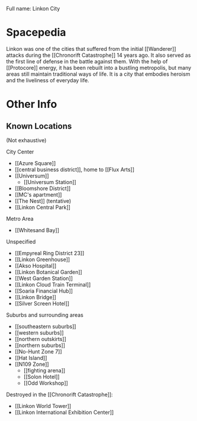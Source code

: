 Full name: Linkon City

# Spacepedia
Linkon was one of the cities that suffered from the initial [[Wanderer]] attacks during the [[Chronorift Catastrophe]] 14 years ago. It also served as the first line of defense in the battle against them. With the help of [[Protocore]] energy, it has been rebuilt into a bustling metropolis, but many areas still maintain traditional ways of life. It is a city that embodies heroism and the liveliness of everyday life.

# Other Info

## Known Locations
(Not exhaustive)

City Center
* [[Azure Square]]
* [[central business district]], home to [[Flux Arts]]
* [[Universum]]
	* [[Universum Station]]
* [[Bloomshore District]]
* [[MC's apartment]]
* [[The Nest]] (tentative)
* [[Linkon Central Park]]

Metro Area
* [[Whitesand Bay]]

Unspecified
* [[Empyreal Ring District 23]]
* [[Linkon Greenhouse]]
* [[Akso Hospital]]
* [[Linkon Botanical Garden]]
* [[West Garden Station]]
* [[Linkon Cloud Train Terminal]]
* [[Soaria Financial Hub]]
* [[Linkon Bridge]]
* [[Silver Screen Hotel]]

Suburbs and surrounding areas
* [[southeastern suburbs]]
* [[western suburbs]]
* [[northern outskirts]]
* [[northern suburbs]]
* [[No-Hunt Zone 7]]
* [[Hat Island]]
* [[N109 Zone]]
	* [[fighting arena]]
	* [[Solon Hotel]]
	* [[Odd Workshop]]

Destroyed in the [[Chronorift Catastrophe]]:
* [[Linkon World Tower]]
* [[Linkon International Exhibition Center]]